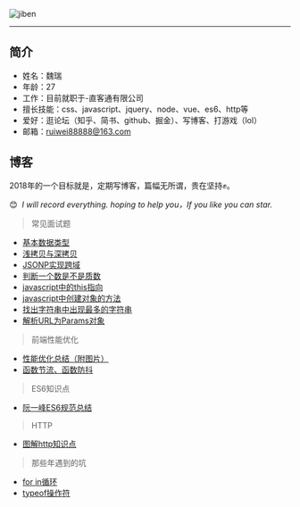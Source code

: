 ![jiben](https://github.com/weirui88888/blog/blob/master/images/_uqDYFkrmLM.jpg)

---
## 简介

- 姓名：魏瑞
- 年龄：27
- 工作：目前就职于-直客通有限公司
- 擅长技能：css、javascript、jquery、node、vue、es6、http等
- 爱好：逛论坛（知乎、简书、github、掘金）、写博客、打游戏（lol）
- 邮箱：ruiwei88888@163.com

## 博客

2018年的一个目标就是，定期写博客，篇幅无所谓，贵在坚持✊。

😊  *I will record everything. hoping to help you，If you like you can star.*

> 常见面试题
- [基本数据类型](https://github.com/weirui88888/blog/issues/1)
- [浅拷贝与深拷贝](https://github.com/weirui88888/blog/issues/2)
- [JSONP实现跨域](https://github.com/weirui88888/blog/issues/3)
- [判断一个数是不是质数](https://github.com/weirui88888/blog/issues/4)
- [javascript中的this指向](https://github.com/weirui88888/blog/issues/5)
- [javascript中创建对象的方法](https://github.com/weirui88888/blog/issues/6)
- [找出字符串中出现最多的字符串](https://github.com/weirui88888/blog/issues/7)
- [解析URL为Params对象](https://github.com/weirui88888/blog/issues/12)

> 前端性能优化
- [性能优化总结（附图片）](https://github.com/weirui88888/blog/issues/10)
- [函数节流、函数防抖](https://github.com/weirui88888/blog/issues/8)

> ES6知识点
- [阮一峰ES6规范总结](https://github.com/weirui88888/blog/issues/11)

> HTTP
- [图解http知识点](https://github.com/weirui88888/blog/issues/13)

> 那些年遇到的坑
- [for in循环](https://github.com/weirui88888/blog/issues/14)
- [typeof操作符](https://github.com/weirui88888/blog/issues/15)




